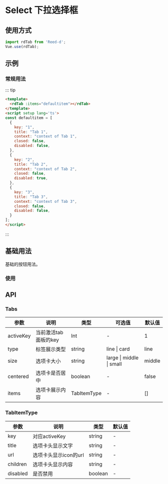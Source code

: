 
# Select 下拉选择框

## 使用方式



```javascript
import rdTab from 'Reed-d';
Vue.use(rdTab);
```

## 示例
### 常规用法
::: tip
```html
<template>
  <rdTab :items="defaultitem"></rdTab>
</template>
<script setup lang='ts'>
const defaultitem = [
  {
    key: "1",
    title: "Tab 1",
    context: "context of Tab 1",
    closed: false,
    disabled: false,
  },
  {
    key: "2",
    title: "Tab 2",
    context: "context of Tab 2",
    closed: false,
    disabled: true,
  },
  {
    key: "3",
    title: "Tab 3",
    context: "context of Tab 3",
    closed: false,
    disabled: false,
  }
];
</script>
```
:::

## 基础用法

基础的按钮用法。



### 使用
## API

### Tabs

| 参数      | 说明                 | 类型        | 可选值                   | 默认值 |
| --------- | -------------------- | ----------- | ------------------------ | ------ |
| activeKey | 当前激活tab面板的key | Int         | -                        | 1      |
| type      | 标签展示类型         | string      | line \| card             | line   |
| size      | 选项卡大小           | string      | large \| middle \| small | middle |
| centered  | 选项卡是否居中       | boolean     | -                        | false  |
| items     | 选项卡展示内容       | TabItemType | -                        | []     |

### TabItemType

| 参数     | 说明                  | 类型    | 默认值 |
| -------- | --------------------- | ------- | ------ |
| key      | 对应activeKey         | string  | -      |
| title    | 选项卡头显示文字      | string  | -      |
| url      | 选项卡头显示icon的url | string  | -      |
| children | 选项卡头显示内容      | string  | -      |
| disabled | 是否禁用              | boolean | -      |